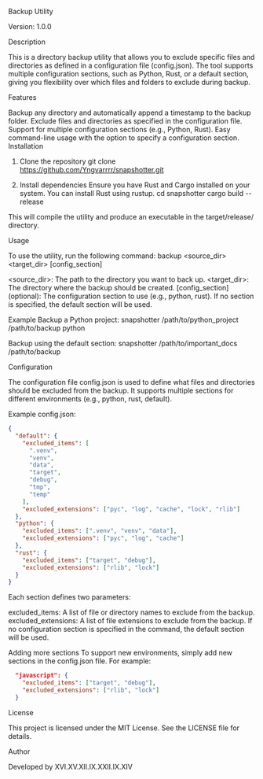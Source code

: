 Backup Utility

Version: 1.0.0

Description

This is a directory backup utility that allows you to exclude specific files and directories as defined in a configuration file (config.json). The tool supports multiple configuration sections, such as Python, Rust, or a default section, giving you flexibility over which files and folders to exclude during backup.

Features

Backup any directory and automatically append a timestamp to the backup folder.
Exclude files and directories as specified in the configuration file.
Support for multiple configuration sections (e.g., Python, Rust).
Easy command-line usage with the option to specify a configuration section.
Installation

1. Clone the repository
   git clone https://github.com/Yngvarrrr/snapshotter.git

2. Install dependencies
   Ensure you have Rust and Cargo installed on your system. You can install Rust using rustup.
   cd snapshotter
   cargo build --release

This will compile the utility and produce an executable in the target/release/ directory.

Usage

To use the utility, run the following command:
backup <source_dir> <target_dir> [config_section]

<source_dir>: The path to the directory you want to back up.
<target_dir>: The directory where the backup should be created.
[config_section] (optional): The configuration section to use (e.g., python, rust). If no section is specified, the default section will be used.

Example
Backup a Python project:
snapshotter /path/to/python_project /path/to/backup python

Backup using the default section:
snapshotter /path/to/important_docs /path/to/backup

Configuration

The configuration file config.json is used to define what files and directories should be excluded from the backup.
It supports multiple sections for different environments (e.g., python, rust, default).

Example config.json:
```json
{
  "default": {
    "excluded_items": [
      ".venv",
      "venv",
      "data",
      "target",
      "debug",
      "tmp",
      "temp"
    ],
    "excluded_extensions": ["pyc", "log", "cache", "lock", "rlib"]
  },
  "python": {
    "excluded_items": [".venv", "venv", "data"],
    "excluded_extensions": ["pyc", "log", "cache"]
  },
  "rust": {
    "excluded_items": ["target", "debug"],
    "excluded_extensions": ["rlib", "lock"]
  }
}
```

Each section defines two parameters:

excluded_items: A list of file or directory names to exclude from the backup.
excluded_extensions: A list of file extensions to exclude from the backup.
If no configuration section is specified in the command, the default section will be used.

Adding more sections
To support new environments, simply add new sections in the config.json file. For example:
```json
  "javascript": {
    "excluded_items": ["target", "debug"],
    "excluded_extensions": ["rlib", "lock"]
  }
```

License

This project is licensed under the MIT License. See the LICENSE file for details.

Author

Developed by XVI.XV.XII.IX.XXII.IX.XIV
